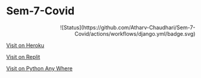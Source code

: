 # Sem-7-Covid 

<div style="text-align: right"> <p>![Status](https://github.com/Atharv-Chaudhari/Sem-7-Covid/actions/workflows/django.yml/badge.svg) </p></div>

[Visit on Heroku](https://covid-infy-soars.herokuapp.com/)

[Visit on Replit](https://infysoars.doanything.repl.co/)

[Visit on Python Any Where](https://infysoars.pythonanywhere.com)
